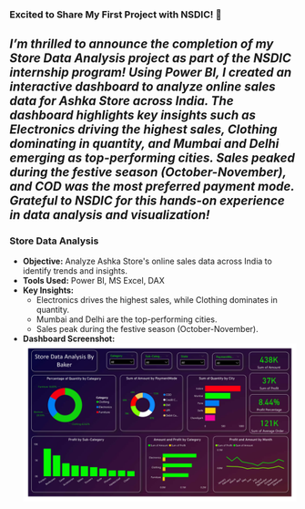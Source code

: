 ### Excited to Share My First Project with NSDIC! 🎉

*I’m thrilled to announce the completion of my Store Data Analysis project as part of the NSDIC internship program! Using Power BI, I created an interactive dashboard to analyze online sales data for Ashka Store across India. 
The dashboard highlights key insights such as Electronics driving the highest sales, Clothing dominating in quantity, and Mumbai and Delhi emerging as top-performing cities. 
Sales peaked during the festive season (October-November), and COD was the most preferred payment mode. Grateful to NSDIC for this hands-on experience in data analysis and visualization!*
---
### Store Data Analysis
- **Objective:** Analyze Ashka Store's online sales data across India to identify trends and insights.
- **Tools Used:** Power BI, MS Excel, DAX
- **Key Insights:**
  - Electronics drives the highest sales, while Clothing dominates in quantity.
  - Mumbai and Delhi are the top-performing cities.
  - Sales peak during the festive season (October-November).
- **Dashboard Screenshot:** ![Store Dashboard Screenshot](https://github.com/mdbakerfarhad/NSDIC-Internship-Projects/blob/main/Store%20Data%20Analysis/Store%20Data%20Analysis%20By%20Baker.jpg?raw=true)
